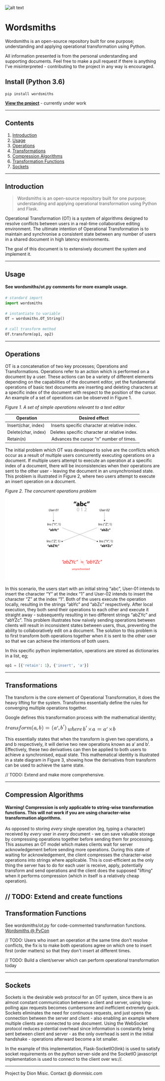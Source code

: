 ![alt text](http://i.imgur.com/7Bqchm2.png "Wordsmiths")

# Wordsmiths
Wordsmiths is an open-source repository built for one purpose; understanding and applying operational transformation using Python.

All information presented is from the personal understanding and supporting documents.
Feel free to make a pull request if there is anything I've misinterpreted - contributing to the project in any way is encouraged.


## Install (Python 3.6)
```
pip install wordsmiths
```


**[View the project](https://www.wordsmiths.io)** - currently under work

-----

## Contents
1. [Introduction](#introduction)
2. [Usage](#usage)
3. [Operations](#operations)
4. [Transformations](#transformations)
5. [Compression Algorithms](#compression_algorithms)
6. [Transformation Functions](#transformation_functions)
8. [Sockets](#sockets)

-----

## Introduction
> Wordsmiths is an open-source repository built for one purpose; understanding and applying operational transformation using Python and Flask.

Operational Transformation (OT) is a system of algorithms designed to resolve conflicts between users in a real-time collaborative editing environment. The ultimate intention of Operational Transformation is to maintain and synchronise a consistent state between any number of users in a shared document in high latency environments.

The goal of this document is to extensively document the system and implement it.


-----

## Usage
#### See wordsmiths/ot.py comments for more example usage.

```python
# standard import
import wordsmiths

# instantiate to variable
OT = wordsmiths.OT_String()

# call transform method
OT.transform(op1, op2)
```

-----

## Operations
OT is a concatenation of two key processes; Operations and Transformations. Operations refer to an action which is performed on a document by a user. These actions can be a variety of different elements depending on the capabilities of the document editor, yet the fundamental operations of basic text documents are inserting and deleting characters at a specific index of the document with respect to the position of the cursor. An example of a set of operations can be observed in Figure 1.

*Figure 1. A set of simple operations relevant to a text editor*


| Operation                 | Desired effect           |
| -------------             |:-------------:|
| Insert(char, index)       | Inserts specific character at relative index. |
| Delete(char, index)       | Deletes specific character at relative index. |
| Retain(n)                 |  Advances the cursor “n” number of times.     |


The initial problem which OT was developed to solve are the conflicts which occur as a result of multiple users concurrently executing operations on a document. If multiple users attempt to execute an operation at a specific index of a document, there will be inconsistencies when their operations are sent to the other user - leaving the document in an unsynchronised state. This problem is illustrated in Figure 2, where two users attempt to execute an insert operation on a document.

*Figure 2. The concurrent operations problem*
![The Concurrent Operations Problem](doc-images/image1.png "The Concurrent Operations Problem")

In this scenario, the users start with an initial string “abc”, User-01 intends to insert the character “Y” at the index “1” and User-02 intends to insert the character “Z” at the index “1”. Both of the users execute the operation locally, resulting in the strings “abYc” and “abZc” respectively. After local execution, they both send their operations to each other and execute it straight away - subsequently resulting in two different strings “abZYc” and “abYZc”. This problem illustrates how naively sending operations between clients will result in inconsistent states between users, thus, preventing the ability to collaboratively edit on a document. The solution to this problem is to first transform both operations together when it is sent to the other user so that we can achieve the intentions of both users.

In this specific python implementation, operations are stored as dictionaries in a list, eg;

```python
op1 = [{'retain': 1}, {'insert', 'a'}]
```

-----

## Transformations
The transform is the core element of Operational Transformation, it does the heavy lifting for the system. Transforms essentially define the rules for converging multiple operations together.

Google defines this transformation process with the mathematical identity;

![Transform Identity](doc-images/image2.png "Transform Identity")
![Transform Identity](doc-images/image3.png "Transform Identity")

This essentially states that when the transform is given two operations, a and b respectively, it will derive two new operations known as a’ and b’. Effectively, these two derivatives can then be applied to both users to achieve a synchronised, equal state. This mathematical identity is illustrated in a state diagram in Figure 3, showing how the derivatives from transform can be used to achieve the same state.

// TODO: Extend and make more comprehensive.

-----

## Compression Algorithms
#### Warning! Compression is only applicable to string-wise transformation functions. This will not work if you are using character-wise transformation algorithms.

As opposed to storing *every* single operation (eg, typing a character) received by *every* user in *every* document - we can save valuable storage by compressing operations together before sending them for processing. This assumes an OT model which makes clients wait for server acknowledgement before sending more operations. During this state of waiting for acknowledgement, the client compresses the character-wise operations into strings where applicable. This is cost-efficient as the only thing the server has to do for each user is receive, apply, potentially transform and send operations and the client does the supposed "lifting" when it performs compression (which in itself is a relatively cheap operation).

// TODO: Extend and create functions
-----
## Transformation Functions
See wordsmiths/ot.py for code-commented transformation functions.
[Wordsmiths @ PyCon](https://www.youtube.com/watch?v=RO59n7rag2U&t=707s)

// TODO: Users who insert an operation at the same time don't resolve conflicts, the fix is to make both operations agree on which one to insert first (order matters) so that they don't insert at different times.

// TODO: Build a client/server which can perform operational transformation today

-----
## Sockets
Sockets is the desirable web protocol for an OT system, since there is an almost constant communication between a client and server, using long-polling ajax requests becomes cumbersome and inefficient extremely quick. Sockets eliminates the need for continuous requests, and just opens the connection between the server and client - also enabling an example where multiple clients are connected to one document. Using the WebSocket protocol reduces potential overhead since information is constantly being sent between client and server - as the only overhead is sent in the initial handshake - operations afterward become a lot smaller.

In the example of this implementation, Flask-SocketIO(link) is used to satisfy socket requirements on the python server-side and the SocketIO javascript implementation is used to connect to the client over ws://.


-----

Project by Dion Misic.
Contact @ dionmisic.com
